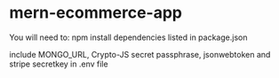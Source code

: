 # mern-ecommerce-app

You will need to: 
npm install dependencies listed in package.json

include MONGO_URL, Crypto-JS secret passphrase, jsonwebtoken and stripe secretkey in .env file
